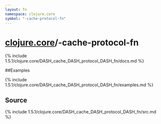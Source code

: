 ```yaml
---
layout: fn
namespace: clojure.core
symbol: "-cache-protocol-fn"
---
```


# [clojure.core](../)/-cache-protocol-fn

{% include 1.5.1/clojure.core/DASH_cache_DASH_protocol_DASH_fn/docs.md %}

##Examples

{% include 1.5.1/clojure.core/DASH_cache_DASH_protocol_DASH_fn/examples.md %}
## Source
{% include 1.5.1/clojure.core/DASH_cache_DASH_protocol_DASH_fn/src.md %}

